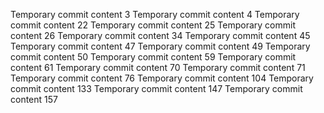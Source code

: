 Temporary commit content 3
Temporary commit content 4
Temporary commit content 22
Temporary commit content 25
Temporary commit content 26
Temporary commit content 34
Temporary commit content 45
Temporary commit content 47
Temporary commit content 49
Temporary commit content 50
Temporary commit content 59
Temporary commit content 61
Temporary commit content 70
Temporary commit content 71
Temporary commit content 76
Temporary commit content 104
Temporary commit content 133
Temporary commit content 147
Temporary commit content 157
